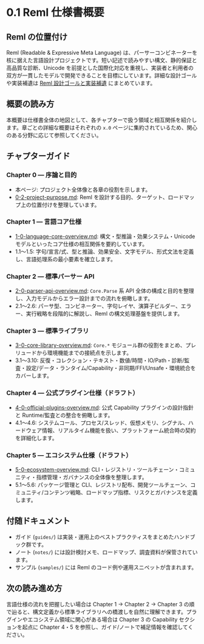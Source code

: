 # 0.1 Reml 仕様書概要

## Reml の位置付け
Reml (Readable & Expressive Meta Language) は、パーサーコンビネーターを核に据えた言語設計プロジェクトです。短い記述で読みやすい構文、静的保証と高品質な診断、Unicode を前提とした国際化対応を重視し、実装者と利用者の双方が一貫したモデルで開発できることを目標にしています。詳細な設計ゴールや実装補遺は [Reml 設計ゴールと実装補遺](notes/reml-design-goals-and-appendix.md) にまとめています。

## 概要の読み方
本概要は仕様書全体の地図として、各チャプターで扱う領域と相互関係を紹介します。章ごとの詳細な概要はそれぞれの `x.0` ページに集約されているため、関心のある分野に応じて参照してください。

## チャプターガイド

### Chapter 0 — 序論と目的
- 本ページ: プロジェクト全体像と各章の役割を示します。
- [0-2-project-purpose.md](0-2-project-purpose.md): Reml を設計する目的、ターゲット、ロードマップ上の位置付けを整理しています。

### Chapter 1 — 言語コア仕様
- [1-0-language-core-overview.md](1-0-language-core-overview.md): 構文・型推論・効果システム・Unicode モデルといったコア仕様の相互関係を要約しています。
- 1.1〜1.5: 字句/宣言/式、型と推論、効果安全、文字モデル、形式文法を定義し、言語処理系の最小要素を確立します。

### Chapter 2 — 標準パーサー API
- [2-0-parser-api-overview.md](2-0-parser-api-overview.md): `Core.Parse` 系 API 全体の構成と目的を整理し、入力モデルからエラー設計までの流れを俯瞰します。
- 2.1〜2.6: パーサ型、コンビネーター、字句レイヤ、演算子ビルダー、エラー、実行戦略を段階的に解説し、Reml の構文処理基盤を提供します。

### Chapter 3 — 標準ライブラリ
- [3-0-core-library-overview.md](3-0-core-library-overview.md): `Core.*` モジュール群の役割をまとめ、プレリュードから環境機能までの接続点を示します。
- 3.1〜3.10: 反復・コレクション・テキスト・数値/時間・IO/Path・診断/監査・設定/データ・ランタイム/Capability・非同期/FFI/Unsafe・環境統合をカバーします。

### Chapter 4 — 公式プラグイン仕様（ドラフト）
- [4-0-official-plugins-overview.md](4-0-official-plugins-overview.md): 公式 Capability プラグインの設計指針と Runtime/監査との整合を俯瞰します。
- 4.1〜4.6: システムコール、プロセス/スレッド、仮想メモリ、シグナル、ハードウェア情報、リアルタイム機能を扱い、プラットフォーム統合時の契約を詳細化します。

### Chapter 5 — エコシステム仕様（ドラフト）
- [5-0-ecosystem-overview.md](5-0-ecosystem-overview.md): CLI・レジストリ・ツールチェーン・コミュニティ・指標管理・ガバナンスの全体像を整理します。
- 5.1〜5.6: パッケージ管理と CLI、レジストリ配布、開発ツールチェーン、コミュニティ/コンテンツ戦略、ロードマップ指標、リスクとガバナンスを定義します。

## 付随ドキュメント
- ガイド (`guides/`) は実装・運用上のベストプラクティスをまとめたハンドブック群です。
- ノート (`notes/`) には設計検討メモ、ロードマップ、調査資料が保管されています。
- サンプル (`samples/`) には Reml のコード例や運用スニペットが含まれます。

## 次の読み進め方
言語仕様の流れを把握したい場合は Chapter 1 → Chapter 2 → Chapter 3 の順で辿ると、構文定義から標準ライブラリへの橋渡しを自然に理解できます。プラグインやエコシステム領域に関心がある場合は Chapter 3 の Capability セクションを起点に Chapter 4・5 を参照し、ガイド/ノートで補足情報を確認してください。
